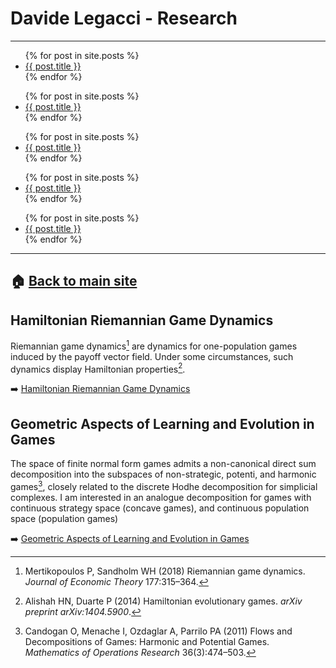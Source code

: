 # Davide Legacci - Research

---

<ul> {% for post in site.posts %} <li> <a href="Research{{ post.url }}">{{ post.title }}</a> </li> {% endfor %} </ul>

<ul> {% for post in site.posts %} <li> <a href="{{ post.url }}">{{ post.title }}</a> </li> {% endfor %} </ul>

<ul> {% for post in site.posts %} <li> <a href="/Research{{ post.url }}">{{ post.title }}</a> </li> {% endfor %} </ul>

<ul> {% for post in site.posts %} <li> <a href=".{{ post.url }}">{{ post.title }}</a> </li> {% endfor %} </ul>

<ul> {% for post in site.posts %} <li> <a href="./Research{{ post.url }}">{{ post.title }}</a> </li> {% endfor %} </ul>

---

## 🏠 [Back to main site](https://davidelegacci.it/)

## Hamiltonian Riemannian Game Dynamics
Riemannian game dynamics[^mert] are dynamics for one-population games induced by the payoff vector field. Under some circumstances, such dynamics display Hamiltonian properties[^ali].

➡️ [Hamiltonian Riemannian Game Dynamics](./hamiltonian/hamiltonian_riemannian_dynamics.md)

## Geometric Aspects of Learning and Evolution in Games
The space of finite normal form games admits a non-canonical direct sum decomposition into the subspaces of non-strategic, potenti, and harmonic games[^can], closely related to the discrete Hodhe decomposition for simplicial complexes. I am interested in an analogue decomposition for games with continuous strategy space (concave games), and continuous population space (population games)

➡️ [Geometric Aspects of Learning and Evolution in Games](./learning/geometry_learning.md)

[^ali]: Alishah HN, Duarte P (2014) Hamiltonian evolutionary games. _arXiv preprint arXiv:1404.5900_.
[^mert]: Mertikopoulos P, Sandholm WH (2018) Riemannian game dynamics. _Journal of Economic Theory_ 177:315–364.
[^can]: Candogan O, Menache I, Ozdaglar A, Parrilo PA (2011) Flows and Decompositions of Games: Harmonic and Potential Games. _Mathematics of Operations Research_ 36(3):474–503.
